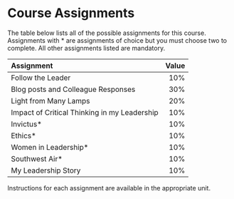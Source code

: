 # Course Assignments

The table below lists all of the possible assignments for this course. Assignments with \* are assignments of choice but you must choose two to complete. All other assignments listed are mandatory.



| Assignment | Value |
| :--- | ---: |
| Follow the Leader | 10% |
| Blog posts and Colleague Responses | 30% |
| Light from Many Lamps | 20% |
| Impact of Critical Thinking in my Leadership | 10% |
| Invictus\* | 10% |
| Ethics\* | 10% |
| Women in Leadership\* | 10% |
| Southwest Air\* | 10% |
| My Leadership Story | 10% |



Instructions for each assignment are available in the appropriate unit.


